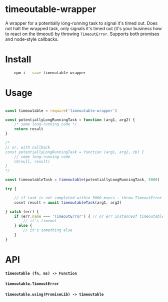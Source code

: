 timeoutable-wrapper
===================

A wrapper for a potentially long-running task to signal it's timed out. Does not halt the wrapped task, only signals it's timed out (it's your business how to react on the timeout) by throwing `TimeoutError`. Supports both promises and node-style callbacks.

Install
=======

```sh
    npm i --save timeoutable-wrapper
```

Usage
=====

```javascript

const timeoutable = require('timeoutable-wrapper')

const potentiallyLongRunningTask = function (arg1, arg2) {
    /* some long-running code */
    return result
}

/*
// or, with callback
const potentiallyLongRunningTask = function (arg1, arg2, cb) {
    // some long-running code
    cb(null, result)
}
*/

const timeoutableTask = timeoutable(potentiallyLongRunningTask, 5000)

try {

    // if task is not completed within 5000 msecs - throw TimeoutError
    cosnt result = await timeoutableTask(arg1, arg2)

} catch (err) {
    if (err.name === 'TimeoutError') { // or err instanceof timeoutable.TimeoutError
        // it's timeout
    } else {
        // it's something else
    }
}

```

API
===

#### `timeoutable (fn, ms) -> Function`

#### `timeoutable.TimeoutError`

#### `timeoutable.using(PromiseLib) -> timeoutable`
